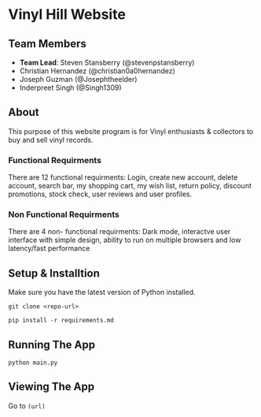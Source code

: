 # Vinyl Hill Website #
## Team Members ##
* __Team Lead__: Steven Stansberry (@stevenpstansberry)
* Christian Hernandez (@christian0a0hernandez)
* Joseph Guzman (@Josephtheelder)
* Inderpreet Singh (@Singh1309)
## About ##
This purpose of this website program is for Vinyl enthusiasts & collectors to buy and sell vinyl records. 

### Functional Requirments ###
There are 12 functional requirments: Login, create new account, delete account, search bar, my shopping cart, my wish list, return policy, discount promotions, stock check, user reviews and user profiles. 

### Non Functional Requirments ##
There are 4 non- functional requirments: Dark mode, interactve user interface with simple design, ability to run on multiple browsers and low latency/fast performance

## Setup & Installtion ##
Make sure you have the latest version of Python installed.

`git clone <repo-url>`

`pip install -r requirements.md`
  
## Running The App ##
`python main.py`
## Viewing The App ##
Go to `(url)` 
